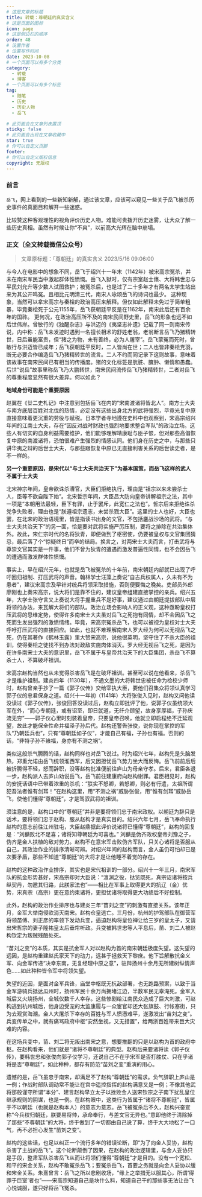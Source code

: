 ```yaml
---
# 这是文章的标题
title: 转载：尊朝廷的真实含义
# 这是页面的图标
icon: page
# 这是侧边栏的顺序
order: 48
# 设置作者
# 设置写作时间
date: 2023-10-08
# 一个页面可以有多个分类
category:
  - 转载
  - 博客
# 一个页面可以有多个标签
tag:
  - 随笔
  - 历史
  - 历史人物
  - 岳飞 

# 此页面会在文章列表置顶
sticky: false
# 此页面会出现在文章收藏中
star: true
# 你可以自定义页脚
footer: 
# 你可以自定义版权信息
copyright: 无版权
---
```



### 前言

`岳飞`，网上看到的一些新知新解，通过该文章，应该可以窥见一些关于岳飞被杀历史事件的真面目和解开一些迷惑。

比较赞这种客观理性的视角评价历史人物。难能可贵拨开历史迷雾，让大众了解一些历史真相。虽然有时候让你“不爽”，以前高大光辉在脑中崩塌。


### 正文（全文转载微信公众号）

> 文章原标题：「尊朝廷」的真实含义 2023/5/16 09:06:00

与今人在电影中的想象不同，岳飞于绍兴十一年末（1142年）被宋高宗冤杀，并未在南宋军民当中激起群体性愤慨。岳飞入狱时，仅有宗室赵士㒟、大将韩世忠与平民刘允升等少数人试图救护；被冤杀后，也是过了二十多年才有两名太学生站出来为其公开鸣冤。且相比元明清三代，南宋人咏颂岳飞的诗词也最少。
这种现象，当然可以拿宋高宗与秦桧的政治高压来解释。但仅如此解释未免过于简单粗暴，毕竟秦桧死于公元1155年，岳飞获朝廷平反是在1162年，南宋此后还有百余年的国祚。
更何况，在政治高压所不及的南宋民间野史里，岳飞的形象也远不如后世伟岸。曾敏行的《独醒杂志》与洪迈的《夷坚志补遗》记载了同一则南宋传说，内中称：岳飞未发迹时遇到一名擅长相术的舒姓老翁，老翁断言岳飞乃猪精转世，日后虽能富贵，但“猪之为物，未有善终，必为人屠宰”。岳飞蒙冤而死时，曾敏行与洪迈皆已成年；岳飞获朝廷平反时，二人皆尚在世；二人也皆非秦桧党羽，断无必要合作编造岳飞乃猪精转世的流言。二人不约而同记录下这则故事，意味着该故事在南宋民间已有相当的传播度。猪的文化标签是肮脏、臃肿、懒惰和愚蠢。后世“说岳”故事里称岳飞乃大鹏转世，南宋民间流传岳飞乃猪精转世，二者对岳飞的尊重程度显然有很大差异。何以如此？

 **地域身份可能是个重要原因**

赵翼在《廿二史札记》中注意到包括岳飞在内的“宋南渡诸将皆北人”。南方士大夫与南方底层百姓对北伐的热情，必定没有这些出身北方的武将强烈，毕竟光复中原直接意味着更沉重的劳役与赋税。日本学者寺地遵在史料中也观察到，宋高宗绍兴年间的江南士大夫，存在“因反对战时财政也强烈地要求整合军队”的政治立场。这些人有切实的自身利益需要维护，他们能够理解靖康耻与臣子恨，但对那些高倡恢复中原的南渡诸将，恐怕很难产生强烈的情感认同。他们身在历史之中，与那些只讲华夷之辩的后世士大夫，与那些跟恢复中原已无直接利害关系的后世读史者，是不一样的。

**另一个重要原因，是宋代以“与士大夫共治天下”为基本国策，而岳飞这样的武人不属于士大夫**

北宋神宗年间，皇帝欲诛杀漕官，大臣们拒绝执行，理由是“祖宗以来未尝杀士人，臣等不欲自陛下始”。北宋哲宗年间，大臣吕大防向皇帝讲解祖宗之法，其中一项是“本朝用法最轻，臣下有罪，止于罢斥，此宽仁之法也”。哲宗后来拒绝诛杀党争失败者，理由也是“朕遵祖宗遗志，未尝杀戮大臣”。这里的士人也好，大臣也罢，在北宋的政治语境里，皆是指读书出身的文官，不包括鏖战沙场的武将。“与士大夫共治天下”的另一面，恰是要对武将实施严厉压制，要将之排除在共治集体外。故此，宋仁宗时代的名将狄青，即便做到了枢密使，仍要被皇权与文官集团猜忌，最后落了个“惊疑终日”而卒的结局。换言之，对两宋士大夫而言，打击武将与尊崇文官其实是一件事，他们不曾为狄青的遭遇而激发普遍性同情，也不会因岳飞的遭遇而激发群体性愤慨。

事实上，早在绍兴元年，也就是岳飞被冤杀的十年前，南宋朝廷内部就已出现了呼吁回归祖制、打压武将的声音。翰林学士汪藻上奏说“自古兵权属人，久未有不为患者”，建议宋高宗及早针对统兵将领采取措施，否则便要悔之晚矣。吏部员外郎廖刚也上奏宋高宗，说大将们是靠不住的，建议皇帝组建直接掌控的亲兵。绍兴五年，大学士张守言又上奏说大将手握重兵不是好事，建议通过由朝廷提拔部队中层将领的办法，来瓦解大将们的部队。政治立场会影响人的正义观，这种亟盼皇权打压武将的思维定势，使得许多南宋士大夫虽对岳飞之死抱有同情，却不会因岳飞之死而生发出强烈的激愤情绪。毕竟，宋高宗冤杀岳飞，也可以被视为皇权对士大夫呼吁打压武将的直接回应。如此，也就不难理解南宋人罗大经为何可以无视岳飞之死，仍在其著作《鹤林玉露》里大赞宋高宗，说他很英明，坚守住了不杀大臣的祖训，使得秦桧之徒找不到办法对政敌实施肉体消灭。罗大经无视岳飞之死，是因为在许多南宋士大夫的意识里，岳飞不属于与皇帝共治天下的大臣集团，杀岳飞不算杀士人，不算破坏祖训。

宋高宗赵构当然也从未觉得杀害岳飞是在破坏祖训。甚至可以说在他看来，杀岳飞才是维护祖制。建炎四年（1130年），不通文墨的大将韩世忠被任命为检校少师时，赵构曾亲手抄了一篇《郭子仪传》交给宰执大臣，要他们召集众将领认真学习郭子仪的忠君保身之道。绍兴十一年初（1141年）大将张俊入见时，赵构又问他读没读过《郭子仪传》，张俊回答没读过后，赵构立即批评了他，说郭子仪虽统领大军在外，“而心专朝廷，或有诏至，即日就道，无纤介顾望，故身享厚福，子孙庆流无穷”——郭子仪心里时刻装着皇帝，只要皇帝召唤，他就立即启程绝不迁延观望，故此才能保全性命并福泽子孙后代。赵构还警告张俊，说你现在掌控的军队“乃朝廷兵也”，只有“尊朝廷如子仪”，才能自己有福，子孙也有福。否则的话，“非特子孙不飨福，身亦有不测之祸”。

类似这般杀气腾腾的话，赵构同样也对岳飞说过。时为绍兴七年，赵构先是头脑发热，郑重允诺由岳飞统领淮西军，后又因担忧岳飞势力坐大而反悔。岳飞前前后后被折腾得不轻，怒而辞职，没等赵构批准便前往庐山为母亲守孝。后来，君臣各退一步，赵构派人去庐山劝说岳飞，岳飞前往建康府向赵构谢罪。君臣相见时，赵构的安抚话语中已带着浓重的杀机：“朕实不怒卿，若怒卿，则必有行遣，太祖所谓犯吾法者惟有剑耳！”在赵构这里，用“不测之祸”威胁张俊，用“惟有剑耳”威胁岳飞，使他们懂得“尊朝廷”，才是驾驭武将的祖训。

须注意的是，赵构口中的“尊朝廷”并非是要将领们忠于南宋政权。以朝廷为辞只是话术，要将领们忠于赵构、服从赵构才是真实目的。绍兴六年七月，岳飞奉命执行赵构的意志前往江州驻屯，大臣赵鼎据此评价说诸将已懂得“尊朝廷”，赵构的回复是：“刘麟败北不足喜；诸将知尊朝廷为可喜也。” 刘麟是伪齐政权皇帝刘豫之子，伪齐是金人扶植的敌对势力。赵构不在意宋军击败伪齐军队，只关心诸将是否服从自己，其政治作业的排序清晰可辨。对绍兴年间的赵构而言，金人虽仍可怕却已是次要矛盾，那些不知道“尊朝廷”的大将才是让他睡不着觉的存在。

赵构的这种政治作业排序，其实也是宋代祖训的一部分。绍兴十一年三月，南宋军队的抗金形势甚好，宋高宗却对大臣说：“澶渊之役，挞览既死，真宗诏诸将按兵纵契丹，勿邀其归路，此朕家法也”——相比在军事上取得更大的抗辽（金）优势，宋真宗（高宗）更在意约束诸将，更担忧诸将取得更大功绩后不好控制。

此外，赵构的政治作业排序也与建炎三年“苗刘之变”的刺激有直接关系。该年正月，金军大举南侵欲消灭南宋。赵构仓皇逃亡。三月份，杭州的护驾部队在御营军将领苗傅、刘正彦的率领下发动兵变，逼迫赵构将皇位禅让给三岁的皇太子，又请出宋哲宗的妻子隆祐皇太后垂帘听政。兵变被韩世忠等人平息后，苗、刘二人被赵构钦定为叛贼残酷处死。

“苗刘之变”的本质，其实是抗金军人对以赵构为首的南宋朝廷极度失望。这失望的远因，是赵构重建赵氏家天下的动力，远甚于拯救天下黎庶。他下旨解散抗金义军、向金军传递“决幸东南，无复经理中原之意”，驻跸扬州十余月无所建树纵情声色……如此种种皆令军中将领失望。

失望的近因，是面对金军兵锋，庙堂中枢既无抗敌部署，也无跑路预案，以致于当金军游骑兵抵达瓜州时，扬州军民十余万尚拥堵江边，半数军民无辜淹死。金军入城后又火烧扬州，全城仅数千人幸存。这些惨剧给江南民众造成了巨大刺激，可赵构逃到杭州城后，他身边受宠的太监康履与一众宦官却还大张旗鼓、行帐塞街，只为去观赏海潮。金人大屠杀下幸存的百姓与军人愤懑难平，遂激发出“苗刘之变”。兵变传单之中，就有痛骂政府中枢“安然坐视，又无措置”，给两浙百姓带来巨大灾难的内容。

在这场兵变中，苗、刘二将无叛出南宋之意，想要推翻的只是以赵构为首的政府中枢。在赵构看来，他们就是“诸将不尊朝廷”的典型。赵构后来要诸将读《郭子仪传》，要韩世忠和张俊向郭子仪学习，还说自己不在乎宋军是否打胜仗、只在乎诸将是否“尊朝廷”，如此种种，都存有防范“苗刘之变”重演的用心。

遗憾的是，岳飞虽忠于南宋，却满足不了赵构“尊朝廷”的需求。负气辞职上庐山是一例；作战时部队调动常不能让在宫中遥控指挥的赵构满意又是一例；不像其他武将那般谨守所谓“本分”、建言赵构早立太子以挫败金人送宋钦宗之子南下扰乱皇位继承规则的阴谋，也是一例。在赵构眼中，这类行为皆属于“诸将不尊朝廷”，皆属于不以朝廷（也就是赵构本人）的意志为意志。岳飞被冤杀后不久，赵构兴奋宣称“今兵权归朝廷，朕要易将帅，承命奉行，与差文官无异也。”意即他终于清除掉了那些“不尊朝廷”的大将，终于做到了一切都由自己说了算，终于大大地松了一口气，再不必担心发生“苗刘之变”。

赵构的这些话，也足以纠正一个流行多年的错误论断，即“为了向金人妥协，赵构杀害了主战的岳飞”。这个论断颠倒了因果，在赵构的政治逻辑里，与金人妥协只是手段，整肃军队杀害岳飞从而让将领们懂得“尊朝廷”才是目的。没有一个宽松、和平的宋金关系，赵构不敢冤杀岳飞；要冤杀岳飞，首要之务就是向金人妥协以缓和宋金关系。朱熹曾言：岳飞之所以悲剧收场，“缘上之举措无以服其心，所谓‘得罪于巨室’者也”——宋高宗知道自己是块什么料，知道自己干的那些事无法让岳飞心悦诚服，遂只好将岳飞冤杀。
